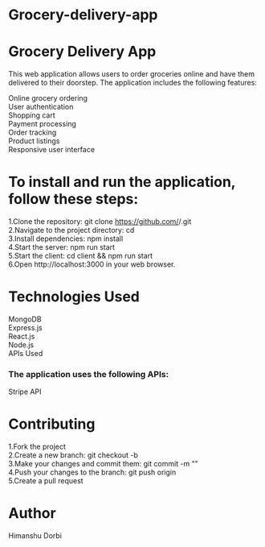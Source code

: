 # Grocery-delivery-app


<h1>Grocery Delivery App</h1>
This web application allows users to order groceries online and have them delivered to their doorstep. The application includes the following features:

Online grocery ordering<br>
User authentication<br>
Shopping cart<br>
Payment processing<br>
Order tracking<br>
Product listings<br>
Responsive user interface<br>

<h1>To install and run the application, follow these steps:</h1>

1.Clone the repository: git clone https://github.com/<username>/<repository>.git<br>
2.Navigate to the project directory: cd <repository><br>
3.Install dependencies: npm install<br>
4.Start the server: npm run start<br>
5.Start the client: cd client && npm run start<br>
6.Open http://localhost:3000 in your web browser.<br>



<h1>Technologies Used</h1>

MongoDB<br>
Express.js<br>
React.js<br>
Node.js<br>
APIs Used<br>

<h3>The application uses the following APIs:</h3>
Stripe API<br>



<h1>Contributing</h1>

1.Fork the project<br>
2.Create a new branch: git checkout -b <branch-name><br>
3.Make your changes and commit them: git commit -m "<commit-message>"<br>
4.Push your changes to the branch: git push origin <branch-name><br>
5.Create a pull request<br>

<h1>Author</h1>
Himanshu Dorbi
